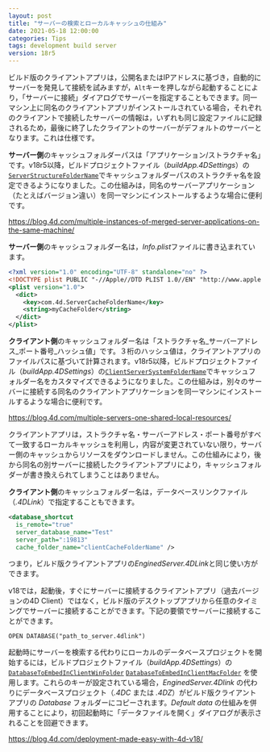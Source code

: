 ```yaml
---
layout: post
title: "サーバーの検索とローカルキャッシュの仕組み"
date: 2021-05-18 12:00:00
categories: Tips
tags: development build server
version: 18r5
---
```


ビルド版のクライアントアプリは，公開名またはIPアドレスに基づき，自動的にサーバーを発見して接続を試みますが，`Alt`キーを押しながら起動することにより，「サーバーに接続」ダイアログでサーバーを指定することもできます。同一マシン上に同名のクライアントアプリがインストールされている場合，それぞれのクライアントで接続したサーバーの情報は，いずれも同じ設定ファイルに記録されるため，最後に終了したクライアントのサーバーがデフォルトのサーバーとなります。これは仕様です。

**サーバー側**のキャッシュフォルダーパスは「アプリケーション/ストラクチャ名」です。v18r5以降，ビルドプロジェクトファイル（*buildApp.4DSettings*）の[`ServerStructureFolderName`](https://doc.4d.com/4Dv18R6/4D/18-R6/ServerStructureFolderName.300-5360359.ja.html)でキャッシュフォルダーパスのストラクチャ名を設定できるようになりました。この仕組みは，同名のサーバーアプリケーション（たとえばバージョン違い）を同一マシンにインストールするような場合に便利です。

<i class="fa fa-external-link" aria-hidden="true"></i> https://blog.4d.com/multiple-instances-of-merged-server-applications-on-the-same-machine/

**サーバー側**のキャッシュフォルダー名は，*Info.plist*ファイルに書き込まれています。

```xml
<?xml version="1.0" encoding="UTF-8" standalone="no" ?>
<!DOCTYPE plist PUBLIC "-//Apple//DTD PLIST 1.0//EN" "http://www.apple.com/DTDs/PropertyList-1.0.dtd">
<plist version="1.0">
  <dict>
    <key>com.4d.ServerCacheFolderName</key>
    <string>myCacheFolder</string>
  </dict>
</plist>
```

**クライアント側**のキャッシュフォルダー名は「ストラクチャ名_サーバーアドレス_ポート番号_ハッシュ値」です。３桁のハッシュ値は，クライアントアプリのファイルパスに基づいて計算されます。v18r5以降，ビルドプロジェクトファイル（*buildApp.4DSettings*）の[`ClientServerSystemFolderName`](https://doc.4d.com/4Dv18R6/4D/18-R6/ClientServerSystemFolderName.300-5360360.ja.html)でキャッシュフォルダー名をカスタマイズできるようになりました。この仕組みは，別々のサーバーに接続する同名のクライアントアプリケーションを同一マシンにインストールするような場合に便利です。

<i class="fa fa-external-link" aria-hidden="true"></i> https://blog.4d.com/multiple-servers-one-shared-local-resources/

クライアントアプリは，ストラクチャ名・サーバーアドレス・ポート番号がすべて一致するローカルキャッシュを利用し，内容が変更されていない限り，サーバー側のキャッシュからリソースをダウンロードしません。この仕組みにより，後から同名の別サーバーに接続したクライアントアプリにより，キャッシュフォルダーが書き換えられてしまうことはありません。

**クライアント側**のキャッシュフォルダー名は，データベースリンクファイル（*.4DLink*）で指定することもできます。

```xml
<database_shortcut 
  is_remote="true" 
  server_database_name="Test" 
  server_path=":19813" 
  cache_folder_name="clientCacheFolderName" />
```

つまり，ビルド版クライアントアプリの*EnginedServer.4DLink*と同じ使い方ができます。

v18では，起動後，すぐにサーバーに接続するクライアントアプリ（過去バージョンの4D Client）ではなく，ビルド版のデスクトップアプリから任意のタイミングでサーバーに接続することができます。下記の要領でサーバーに接続することができます。

```4d
OPEN DATABASE("path_to_server.4dlink")
```

起動時にサーバーを検索する代わりにローカルのデータベースプロジェクトを開始するには，ビルドプロジェクトファイル（*buildApp.4DSettings*）の[`DatabaseToEmbedInClientWinFolder`](https://doc.4d.com/4Dv18/4D/18/DatabaseToEmbedInClientWinFolder.300-4688077.ja.html) [`DatabaseToEmbedInClientMacFolder`](https://doc.4d.com/4Dv18/4D/18/DatabaseToEmbedInClientMacFolder.300-4688049.ja.html) を使用します。これらのキーが設定されている場合，*EnginedServer.4Dlink* の代わりにデータベースプロジェクト（*.4DC* または *.4DZ*）がビルド版クライアントアプリの *Database* フォルダーにコピーされます。*Default data* の仕組みを併用することにより，初回起動時に「データファイルを開く」ダイアログが表示されることを回避できます。

<i class="fa fa-external-link" aria-hidden="true"></i> https://blog.4d.com/deployment-made-easy-with-4d-v18/
